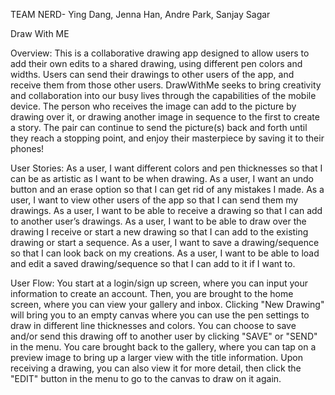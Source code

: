 TEAM NERD- Ying Dang, Jenna Han, Andre Park, Sanjay Sagar

Draw With ME

Overview:
This is a collaborative drawing app designed to allow users to add their own edits to a shared drawing, using different pen colors and widths. Users can send their drawings to other users of the app, and receive them from those other users. DrawWithMe seeks to bring creativity and collaboration into our busy lives through the capabilities of the mobile device. The person who receives the image can add to the picture by drawing over it, or drawing another image in sequence to the first to create a story. The pair can continue to send the picture(s) back and forth until they reach a stopping point, and enjoy their masterpiece by saving it to their phones!


User Stories:
As a user, I want different colors and pen thicknesses so that I can be as artistic as I want to be when drawing.
As a user, I want an undo button and an erase option so that I can get rid of any mistakes I made.
As a user, I want to view other users of the app so that I can send them my drawings.
As a user, I want to be able to receive a drawing so that I can add to another user’s drawings.
As a user, I want to be able to draw over the drawing I receive or start a new drawing so that I can add to the existing drawing or start a sequence.
As a user, I want to save a drawing/sequence so that I can look back on my creations.
As a user, I want to be able to load and edit a saved drawing/sequence so that I can add to it if I want to. 


User Flow:
You start at a login/sign up screen, where you can input your information to create an account.
Then, you are brought to the home screen, where you can view your gallery and inbox.
Clicking "New Drawing" will bring you to an empty canvas where you can use the pen settings to draw in different line thicknesses and colors. 
You can choose to save and/or send this drawing off to another user by clicking "SAVE" or "SEND" in the menu.
You care brought back to the gallery, where you can tap on a preview image to bring up a larger view with the title information.
Upon receiving a drawing, you can also view it for more detail, then click the "EDIT" button in the menu to go to the canvas to draw on it again.
